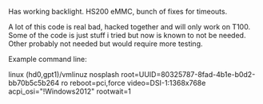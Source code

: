 Has working backlight. HS200 eMMC, bunch of fixes for timeouts. 

A lot of this code is real bad, hacked together and will only work on T100. Some of the code is just stuff i tried but now is known to not be needed. Other probably not needed but would require more testing. 

Example command line: 

linux	(hd0,gpt1)/vmlinuz nosplash root=UUID=80325787-8fad-4b1e-b0d2-bb70b5c5b264 ro reboot=pci,force video=DSI-1:1368x768e acpi_osi="!Windows2012" rootwait=1 
